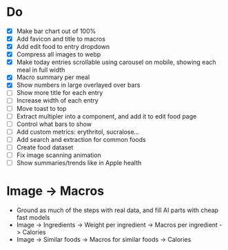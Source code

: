 # Do

- [x] Make bar chart out of 100%
- [x] Add favicon and title to macros
- [x] Add edit food to entry dropdown
- [x] Compress all images to webp
- [x] Make today entries scrollable using carousel on mobile, showing each meal in full width
- [x] Macro summary per meal
- [x] Show numbers in large overlayed over bars
- [ ] Show more title for each entry
- [ ] Increase width of each entry
- [ ] Move toast to top
- [ ] Extract multipler into a component, and add it to edit food page
- [ ] Control what bars to show
- [ ] Add custom metrics: erythritol, sucralose…
- [ ] Add search and extraction for common foods
- [ ] Create food dataset
- [ ] Fix image scanning animation
- [ ] Show summaries/trends like in Apple health

# Image -> Macros

- Ground as much of the steps with real data, and fill AI parts with cheap fast models
- Image -> Ingredients -> Weight per ingredient -> Macros per ingredient -> Calories
- Image -> Similar foods -> Macros for similar foods -> Calories

